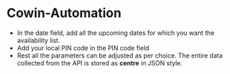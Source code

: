 # Cowin-Automation

- In the date field, add all the upcoming dates for which you want the availability list.
- Add your local PIN code in the PIN code field
- Rest all the parameters can be adjusted as per choice. The entire data collected from the API is stored as <b>centre</b> in JSON style.
